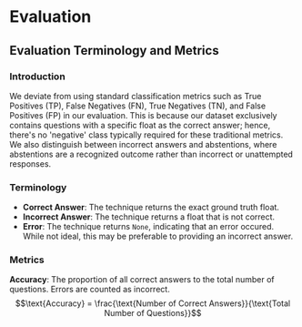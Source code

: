 # Evaluation

## Evaluation Terminology and Metrics

### Introduction

We deviate from using standard classification metrics such as True Positives (TP), False Negatives (FN), True Negatives (TN), and False Positives (FP) in our evaluation. This is because our dataset exclusively contains questions with a specific float as the correct answer; hence, there's no 'negative' class typically required for these traditional metrics. We also distinguish between incorrect answers and abstentions, where abstentions are a recognized outcome rather than incorrect or unattempted responses.

### Terminology

- **Correct Answer**: The technique returns the exact ground truth float.
- **Incorrect Answer**: The technique returns a float that is not correct.
- **Error**: The technique returns `None`, indicating that an error occured. While not ideal, this may be preferable to providing an incorrect answer.

### Metrics

**Accuracy**: The proportion of all correct answers to the total number of questions. Errors are counted as incorrect.
$$\text{Accuracy} = \frac{\text{Number of Correct Answers}}{\text{Total Number of Questions}}$$
